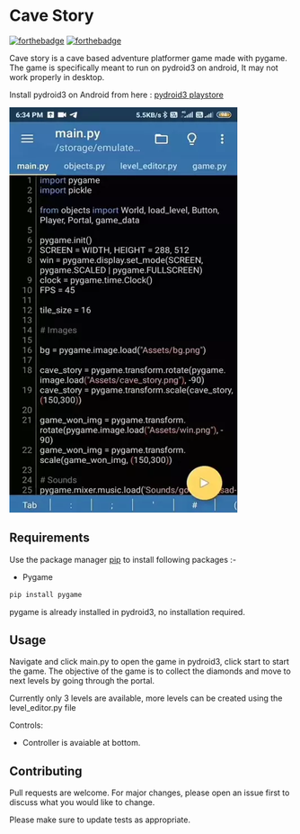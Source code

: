 # Cave Story

[![forthebadge](https://forthebadge.com/images/badges/built-with-swag.svg)](https://forthebadge.com)
[![forthebadge](https://forthebadge.com/images/badges/made-with-python.svg)](https://forthebadge.com)

Cave story is a cave based adventure platformer game made with pygame. The game is specifically meant to run on pydroid3 on android, It may not work properly in desktop.

Install pydroid3 on Android from here : [pydroid3 playstore](https://play.google.com/store/apps/details?id=ru.iiec.pydroid3&hl=en_IN&gl=US)

![Alt text](app.webp?raw=true "Cave Story")

## Requirements

Use the package manager [pip](https://pip.pypa.io/en/stable/) to install following packages :-
* Pygame

```bash
pip install pygame
```

pygame is already installed in pydroid3, no installation required.

## Usage

Navigate and click main.py to open the game in pydroid3, click start to start the game. The objective of the game is to collect the diamonds and move to next levels by going through the portal.

Currently only 3 levels are available, more levels can be created using the level_editor.py file

Controls:
* Controller is avaiable at bottom.

## Contributing

Pull requests are welcome. For major changes, please open an issue first to discuss what you would like to change.

Please make sure to update tests as appropriate.